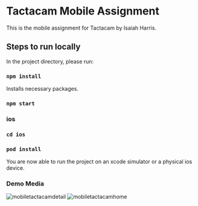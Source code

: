 # Tactacam Mobile Assignment

This is the mobile assignment for Tactacam by Isaiah Harris.

## Steps to run locally

In the project directory, please run:

### `npm install`

Installs necessary packages.

### `npm start`

### ios

### `cd ios`

### `pod install`

You are now able to run the project on an xcode simulator or a physical ios device.

### Demo Media

![mobiletactacamdetail](https://user-images.githubusercontent.com/20864735/197081445-21d2a233-467a-47bc-a2ea-85ded34d1ad2.jpeg)
![mobiletactacamhome](https://user-images.githubusercontent.com/20864735/197081448-ea27e1db-04e5-4553-9804-78496d29e7d5.jpeg)
